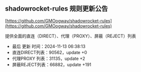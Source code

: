 ## shadowrocket-rules 规则更新公告

[https://github.com/GMOogway/shadowrocket-rules](https://github.com/GMOogway/shadowrocket-rules)

提供全面的直连（DIRECT）、代理（PROXY）、屏蔽（REJECT）列表
- 最后 更新 时间：2024-11-13 06:38:13
- 直连DIRECT列表：90562，update +0
- 代理PROXY 列表：31135，update +2
- 屏蔽REJECT列表：66882，update +191